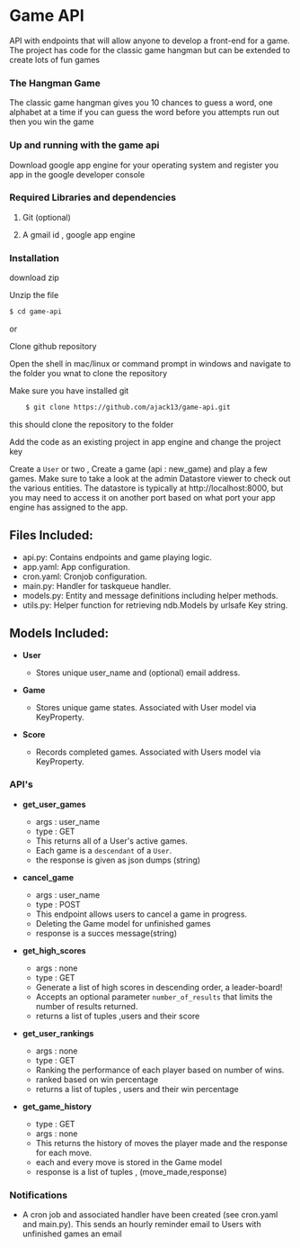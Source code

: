 # Game API 
API with endpoints that will allow anyone to develop a front-end for a game.
The project has code for the classic game hangman but can be extended to create lots of fun games 

###  The Hangman Game
The classic game hangman gives you 10 chances to guess a word, one alphabet at a time if you can guess the word before you attempts run out then you win the game

### Up and running with the game api
Download google app engine for your operating system and register you app in the google developer console

### Required Libraries and dependencies
1) Git (optional)

2) A gmail id , google app engine
### Installation

download zip    

Unzip the file 
```sh
$ cd game-api
```
or
    
Clone github repository
    
Open the shell in mac/linux or command prompt in windows and navigate to the folder you wnat to clone the repository
    
Make sure you have installed git
    
```sh
    $ git clone https://github.com/ajack13/game-api.git
```
this should clone the repository to the folder

Add the code as an existing project in app engine and change the project key

Create a `User` or two , Create a game (api : new_game) and play a few games.
Make sure to take a look at the admin Datastore viewer to check out the various entities.
The datastore is typically at http://localhost:8000, but you may need to access it on another port based on what port your app engine has assigned to the app.

## Files Included:
 - api.py: Contains endpoints and game playing logic.
 - app.yaml: App configuration.
 - cron.yaml: Cronjob configuration.
 - main.py: Handler for taskqueue handler.
 - models.py: Entity and message definitions including helper methods.
 - utils.py: Helper function for retrieving ndb.Models by urlsafe Key string.

## Models Included:
 - **User**
    - Stores unique user_name and (optional) email address.
    
 - **Game**
    - Stores unique game states. Associated with User model via KeyProperty.
    
 - **Score**
    - Records completed games. Associated with Users model via KeyProperty.

### API's
 - **get_user_games**
    - args : user_name
    - type : GET
    - This returns all of a User's active games. 
    - Each game is a `descendant` of a `User`.
    - the response is given as json dumps (string)
    
 - **cancel_game**
    - args : user_name
    - type : POST
    - This endpoint allows users to cancel a game in progress.
    - Deleting the Game model for unfinished games
    - response is a succes message(string) 
    
 - **get_high_scores**
    - args : none
    - type : GET
   - Generate a list of high scores in descending order, a leader-board!
    - Accepts an optional parameter `number_of_results` that limits the number of results returned.
    - returns a list of tuples ,users and their score
    
 - **get_user_rankings**
    - args : none
    - type : GET
    - Ranking the performance of each player based on number of wins.
    - ranked based on win percentage
    - returns a list of tuples , users and their win percentage
 
 - **get_game_history**
    - type : GET
    - args : none
    - This returns the history of moves the player made and the response for each move.
    - each and every move is stored in the Game model
    - response is a list of tuples , (move_made,response)

### Notifications
  - A cron job and associated handler have been created (see cron.yaml and main.py).
This sends an hourly reminder email to Users with unfinished games an email 

